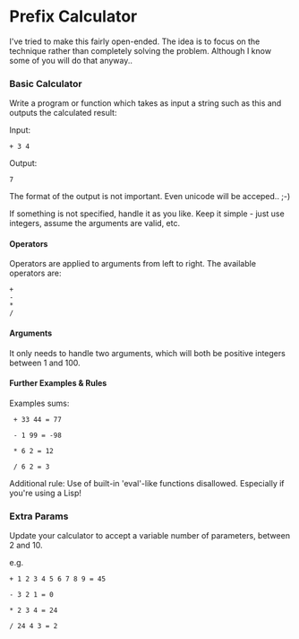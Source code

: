Prefix Calculator
=================

I've tried to make this fairly open-ended.  The idea is to focus on the technique rather than completely solving the problem.  Although I know some of you will do that anyway..

### Basic Calculator

Write a program or function which takes as input a string such as this and outputs the calculated result:

Input:

    + 3 4

Output:

    7

The format of the output is not important.  Even unicode will be acceped.. ;-)

If something is not specified, handle it as you like.  Keep it simple - just use integers, assume the arguments are valid, etc.

#### Operators

Operators are applied to arguments from left to right.  The available operators are:

    + 
    - 
    * 
    / 

#### Arguments

It only needs to handle two arguments, which will both be positive integers between 1 and 100.

#### Further Examples & Rules

Examples sums:

     + 33 44 = 77
     
     - 1 99 = -98
     
     * 6 2 = 12
     
     / 6 2 = 3

Additional rule: Use of built-in 'eval'-like functions disallowed.  Especially if you're using a Lisp!
 
### Extra Params
 
Update your calculator to accept a variable number of parameters, between 2 and 10.

e.g.

    + 1 2 3 4 5 6 7 8 9 = 45
    
    - 3 2 1 = 0
    
    * 2 3 4 = 24
    
    / 24 4 3 = 2
